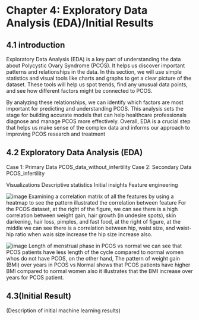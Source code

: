 # Chapter 4: Exploratory Data Analysis (EDA)/Initial Results
## 4.1 introduction
Exploratory Data Analysis (EDA) is a key part of understanding the data about Polycystic Ovary Syndrome (PCOS). It helps us discover important patterns and relationships in the data. In this section, we will use simple statistics and visual tools like charts and graphs to get a clear picture of the dataset. These tools will help us spot trends, find any unusual data points, and see how different factors might be connected to PCOS.

By analyzing these relationships, we can identify which factors are most important for predicting and understanding PCOS. This analysis sets the stage for building accurate models that can help healthcare professionals diagnose and manage PCOS more effectively. Overall, EDA is a crucial step that helps us make sense of the complex data and informs our approach to improving PCOS research and treatment

## 4.2 Exploratory Data Analysis (EDA)
Case 1: Primary Data PCOS_data_without_infertility
Case 2: Secondary Data PCOS_infertility

Visualizations
Descriptive statistics
Initial insights
Feature engineering

![image](https://github.com/user-attachments/assets/8b2c24e4-42dc-406b-a84f-db17132341c0)
Examining a correlation matrix of all the features by using a heatmap to see the pattern illustrated the correlation between feature 
For the PCOS dataset, at the right of the figure, we can see there is a high correlation between weight gain, hair growth (in undesire spots), skin darkening, hair loss, pimples, and fast food, at the right of figure, at the middle we can see there is a correlation between hip, waist size, and waist-hip ratio when wais size increase the hip size increase also. 

![image](https://github.com/user-attachments/assets/3fb99f13-9dcc-42d1-baf5-221856f0fe01)
Length of menstrual phase in PCOS vs normal we can see that PCOS patients have less length of the cycle compared to normal women whos do not have PCOS, on the other hand, The pattern of weight gain (BMI) over years in PCOS vs Normal shows that PCOS patients have higher BMI compared to normal women also it illustrates that the BMI increase over years for PCOS patient.






## 4.3(Initial Result)
(Description of initial machine learning results)
